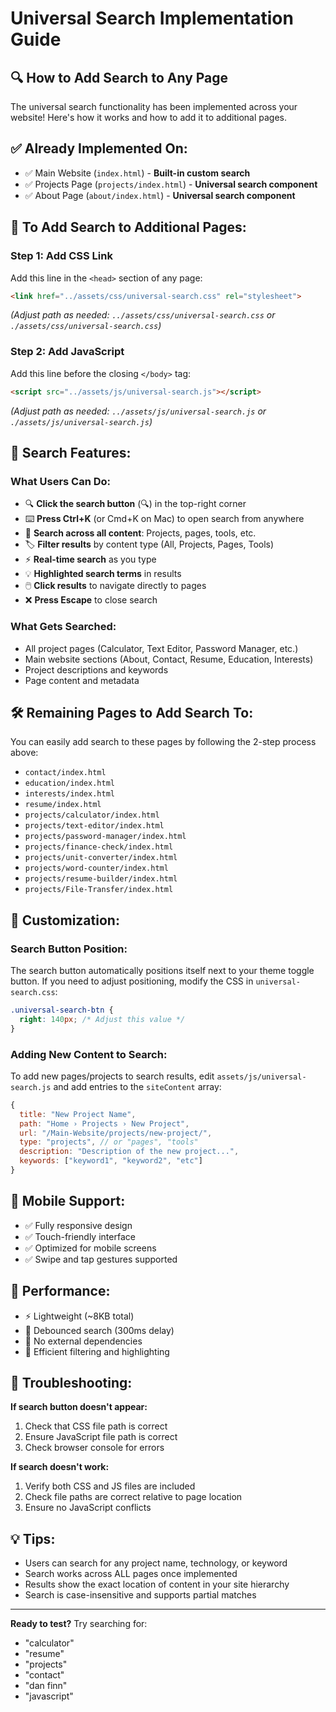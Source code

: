 # Universal Search Implementation Guide

## 🔍 How to Add Search to Any Page

The universal search functionality has been implemented across your website! Here's how it works and how to add it to additional pages.

## ✅ Already Implemented On:
- ✅ Main Website (`index.html`) - **Built-in custom search**
- ✅ Projects Page (`projects/index.html`) - **Universal search component**
- ✅ About Page (`about/index.html`) - **Universal search component**

## 🚀 To Add Search to Additional Pages:

### Step 1: Add CSS Link
Add this line in the `<head>` section of any page:
```html
<link href="../assets/css/universal-search.css" rel="stylesheet">
```
*(Adjust path as needed: `../assets/css/universal-search.css` or `./assets/css/universal-search.css`)*

### Step 2: Add JavaScript
Add this line before the closing `</body>` tag:
```html
<script src="../assets/js/universal-search.js"></script>
```
*(Adjust path as needed: `../assets/js/universal-search.js` or `./assets/js/universal-search.js`)*

## 🎯 Search Features:

### **What Users Can Do:**
- 🔍 **Click the search button** (🔍) in the top-right corner
- ⌨️ **Press Ctrl+K** (or Cmd+K on Mac) to open search from anywhere
- 🔎 **Search across all content**: Projects, pages, tools, etc.
- 🏷️ **Filter results** by content type (All, Projects, Pages, Tools)
- ⚡ **Real-time search** as you type
- 💡 **Highlighted search terms** in results
- 🖱️ **Click results** to navigate directly to pages
- ❌ **Press Escape** to close search

### **What Gets Searched:**
- All project pages (Calculator, Text Editor, Password Manager, etc.)
- Main website sections (About, Contact, Resume, Education, Interests)
- Project descriptions and keywords
- Page content and metadata

## 🛠️ Remaining Pages to Add Search To:

You can easily add search to these pages by following the 2-step process above:

- `contact/index.html`
- `education/index.html` 
- `interests/index.html`
- `resume/index.html`
- `projects/calculator/index.html`
- `projects/text-editor/index.html`
- `projects/password-manager/index.html`
- `projects/finance-check/index.html`
- `projects/unit-converter/index.html`
- `projects/word-counter/index.html`
- `projects/resume-builder/index.html`
- `projects/File-Transfer/index.html`

## 🎨 Customization:

### **Search Button Position:**
The search button automatically positions itself next to your theme toggle button. If you need to adjust positioning, modify the CSS in `universal-search.css`:

```css
.universal-search-btn {
  right: 140px; /* Adjust this value */
}
```

### **Adding New Content to Search:**
To add new pages/projects to search results, edit `assets/js/universal-search.js` and add entries to the `siteContent` array:

```javascript
{
  title: "New Project Name",
  path: "Home › Projects › New Project",
  url: "/Main-Website/projects/new-project/",
  type: "projects", // or "pages", "tools"
  description: "Description of the new project...",
  keywords: ["keyword1", "keyword2", "etc"]
}
```

## 📱 Mobile Support:
- ✅ Fully responsive design
- ✅ Touch-friendly interface  
- ✅ Optimized for mobile screens
- ✅ Swipe and tap gestures supported

## 🚀 Performance:
- ⚡ Lightweight (~8KB total)
- 🔄 Debounced search (300ms delay)
- 💾 No external dependencies
- 🎯 Efficient filtering and highlighting

## 🔧 Troubleshooting:

**If search button doesn't appear:**
1. Check that CSS file path is correct
2. Ensure JavaScript file path is correct
3. Check browser console for errors

**If search doesn't work:**
1. Verify both CSS and JS files are included
2. Check file paths are correct relative to page location
3. Ensure no JavaScript conflicts

## 💡 Tips:
- Users can search for any project name, technology, or keyword
- Search works across ALL pages once implemented
- Results show the exact location of content in your site hierarchy
- Search is case-insensitive and supports partial matches

---

**Ready to test?** Try searching for:
- "calculator" 
- "resume"
- "projects"
- "contact"
- "dan finn"
- "javascript"

